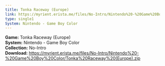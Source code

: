 ```yaml
---
title: Tonka Raceway (Europe)
link: https://myrient.erista.me/files/No-Intro/Nintendo%20-%20Game%20Boy%20Color/Tonka%20Raceway%20(Europe).zip
type: single1
System: Nintendo - Game Boy Color
---
```

<b>Game:</b> Tonka Raceway (Europe)<br>
<b>System:</b> Nintendo - Game Boy Color<br>
<b>Collection:</b> No-Intro<br>
<b>Download:</b> https://myrient.erista.me/files/No-Intro/Nintendo%20-%20Game%20Boy%20Color/Tonka%20Raceway%20(Europe).zip
